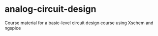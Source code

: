 # analog-circuit-design
Course material for a basic-level circuit design course using Xschem and ngspice
